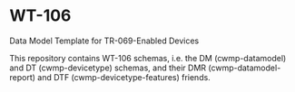 # WT-106
Data Model Template for TR-069-Enabled Devices

This repository contains WT-106 schemas, i.e. the DM (cwmp-datamodel)
and DT (cwmp-devicetype) schemas, and their DMR (cwmp-datamodel-report)
and DTF (cwmp-devicetype-features) friends.
